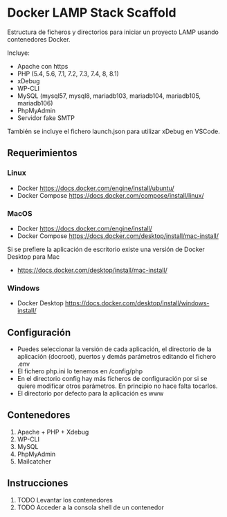 # Docker LAMP Stack Scaffold

Estructura de ficheros y directorios para iniciar un proyecto LAMP usando contenedores Docker.

Incluye:
- Apache con https
- PHP (5.4, 5.6, 7.1, 7.2, 7.3, 7.4, 8, 8.1)
- xDebug
- WP-CLI
- MySQL (mysql57, mysql8, mariadb103, mariadb104, mariadb105, mariadb106)
- PhpMyAdmin
- Servidor fake SMTP

También se incluye el fichero launch.json para utilizar xDebug en VSCode.

## Requerimientos
### Linux
- Docker https://docs.docker.com/engine/install/ubuntu/
- Docker Compose https://docs.docker.com/compose/install/linux/

### MacOS
- Docker https://docs.docker.com/engine/install/
- Docker Compose https://docs.docker.com/desktop/install/mac-install/

Si se prefiere la aplicación de escritorio existe una versión de Docker Desktop para Mac
- https://docs.docker.com/desktop/install/mac-install/
### Windows
- Docker Desktop https://docs.docker.com/desktop/install/windows-install/

## Configuración

- Puedes seleccionar la versión de cada aplicación, el directorio de la aplicación (docroot), puertos y demás parámetros editando el fichero .env
- El fichero php.ini lo tenemos en /config/php
- En el directorio config hay más ficheros de configuración por si se quiere modificar otros parámetros. En principio no hace falta tocarlos.
- El directorio por defecto para la aplicación es www

## Contenedores

1. Apache + PHP + Xdebug
2. WP-CLI
3. MySQL
4. PhpMyAdmin
5. Mailcatcher

## Instrucciones
1. TODO Levantar los contenedores
2. TODO Acceder a la consola shell de un contenedor
